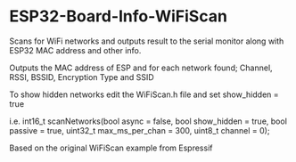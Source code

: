 # ESP32-Board-Info-WiFiScan
Scans for WiFi networks and outputs result to the serial monitor along with ESP32 MAC address and other info.
  
  Outputs the MAC address of ESP
  and for each network found; Channel, RSSI, BSSID, Encryption Type and SSID
  
  To show hidden networks edit the WiFiScan.h file and set show_hidden = true  
      
  i.e.   int16_t scanNetworks(bool async = false, bool show_hidden = true, bool passive = true, uint32_t max_ms_per_chan = 300, uint8_t channel = 0);
  
  Based on the original WiFiScan example from Espressif
